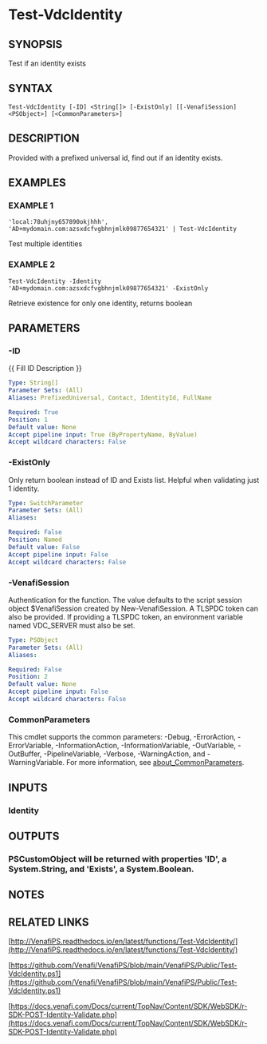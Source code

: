 # Test-VdcIdentity

## SYNOPSIS
Test if an identity exists

## SYNTAX

```
Test-VdcIdentity [-ID] <String[]> [-ExistOnly] [[-VenafiSession] <PSObject>] [<CommonParameters>]
```

## DESCRIPTION
Provided with a prefixed universal id, find out if an identity exists.

## EXAMPLES

### EXAMPLE 1
```
'local:78uhjny657890okjhhh', 'AD+mydomain.com:azsxdcfvgbhnjmlk09877654321' | Test-VdcIdentity
```

Test multiple identities

### EXAMPLE 2
```
Test-VdcIdentity -Identity 'AD+mydomain.com:azsxdcfvgbhnjmlk09877654321' -ExistOnly
```

Retrieve existence for only one identity, returns boolean

## PARAMETERS

### -ID
{{ Fill ID Description }}

```yaml
Type: String[]
Parameter Sets: (All)
Aliases: PrefixedUniversal, Contact, IdentityId, FullName

Required: True
Position: 1
Default value: None
Accept pipeline input: True (ByPropertyName, ByValue)
Accept wildcard characters: False
```

### -ExistOnly
Only return boolean instead of ID and Exists list. 
Helpful when validating just 1 identity.

```yaml
Type: SwitchParameter
Parameter Sets: (All)
Aliases:

Required: False
Position: Named
Default value: False
Accept pipeline input: False
Accept wildcard characters: False
```

### -VenafiSession
Authentication for the function.
The value defaults to the script session object $VenafiSession created by New-VenafiSession.
A TLSPDC token can also be provided.
If providing a TLSPDC token, an environment variable named VDC_SERVER must also be set.

```yaml
Type: PSObject
Parameter Sets: (All)
Aliases:

Required: False
Position: 2
Default value: None
Accept pipeline input: False
Accept wildcard characters: False
```

### CommonParameters
This cmdlet supports the common parameters: -Debug, -ErrorAction, -ErrorVariable, -InformationAction, -InformationVariable, -OutVariable, -OutBuffer, -PipelineVariable, -Verbose, -WarningAction, and -WarningVariable. For more information, see [about_CommonParameters](http://go.microsoft.com/fwlink/?LinkID=113216).

## INPUTS

### Identity
## OUTPUTS

### PSCustomObject will be returned with properties 'ID', a System.String, and 'Exists', a System.Boolean.
## NOTES

## RELATED LINKS

[http://VenafiPS.readthedocs.io/en/latest/functions/Test-VdcIdentity/](http://VenafiPS.readthedocs.io/en/latest/functions/Test-VdcIdentity/)

[https://github.com/Venafi/VenafiPS/blob/main/VenafiPS/Public/Test-VdcIdentity.ps1](https://github.com/Venafi/VenafiPS/blob/main/VenafiPS/Public/Test-VdcIdentity.ps1)

[https://docs.venafi.com/Docs/current/TopNav/Content/SDK/WebSDK/r-SDK-POST-Identity-Validate.php](https://docs.venafi.com/Docs/current/TopNav/Content/SDK/WebSDK/r-SDK-POST-Identity-Validate.php)

